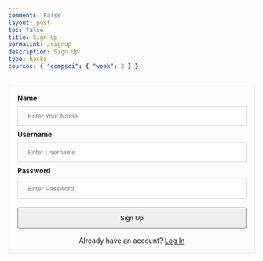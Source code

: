 ```yaml
---
comments: False
layout: post
toc: false
title: Sign Up
permalink: /signup
description: Sign Up
type: hacks
courses: { "compsci": { "week": 2 } }
---
```


<style>
#sign_in {
    margin-top: 10px;
    padding-top: 0.75rem;
    padding-bottom: 0.75rem;
    padding-left: 1rem;
    padding-right: 1rem;
    text-align: center;
    width:100%;
}
.sign-in-container {
  border: 3px solid #f1f1f1;
  padding: 16px;
}

.h1 {
  
}

input[type=text], input[type=password], input[type=name] {
  width: 100%;
  padding: 12px 20px;
  margin: 8px 0;
  display: inline-block;
  border: 1px solid #ccc;
  box-sizing: border-box;
}


.imgcontainer {
  text-align: center;
  margin: 24px 0 12px 0;
}

img.avatar {
  width: 40%;
  border-radius: 50%;
}


span.psw {
  display: block; /* Change to block */
  text-align: center;
  margin: 0 auto; /* Center horizontally */
  padding-top: 16px;
}

@media screen and (max-width: 300px) {
  span.psw {
    display: block;
    float: none;
  }
  .cancelbtn {
    width: 100%;
  }
}

</style>

<div class="sign-in-container">
    <label for="name"><b>Name</b></label>
    <input type="text" id="name" placeholder="Enter Your Name" name="name" required>
    <label for="uid"><b>Username</b></label>
    <input type="text" id="uid" placeholder="Enter Username" name="uid" required>
    <label for="password"><b>Password</b></label>
    <input type="password" id="password" placeholder="Enter Password" name="password" required>
    <button id='sign_in' onclick="signup()">Sign Up</button>
    <span class="psw">Already have an account?&nbsp;<a href="{{site.baseurl}}/login">Log In</a></span>
</div>

<script>
    if (location.hostname === "localhost") {
        uri = "http://localhost:8086/";
} else if (location.hostname === "127.0.0.1") {
        uri = "http://127.0.0.1:8086/";
} else if (location.hostname === "0.0.0.0") {
        uri = "http://0.0.0.0:4100/"
} else {
        uri = "http://localhost:8086/";
}
   function signup() {
        var name = document.getElementById('name').value;
        var uid = document.getElementById('uid').value;
        var password = document.getElementById('password').value;
        var requestBody = {
            name: name,
            uid: uid,
            password: password
        };
        var myHeaders = new Headers();
        myHeaders.append("Content-Type", "application/json");
        fetch(uri+'/api/users/create', {
            method: 'POST',
            headers: myHeaders,
            body: JSON.stringify(requestBody),
        })
        .then(response => response.json())
        .then(data => {
            console.log('Sign Up successful:', data);
            window.location.href = "{{site.baseurl}}/login";
        })
        .catch(error => {
            console.error('Error:', error);
        });
    }
</script>